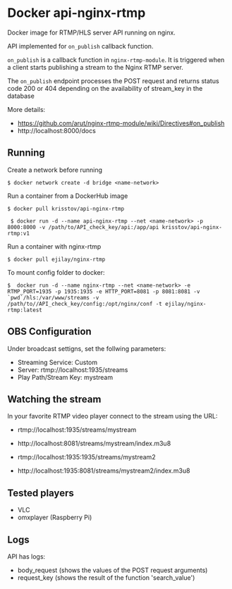 # Docker api-nginx-rtmp

Docker image for RTMP/HLS server API running on nginx.

API implemented for `on_publish` callback function.

`on_publish` is a callback function in `nginx-rtmp-module`. It is triggered when a client starts publishing a stream to the Nginx RTMP server.

The `on_publish` endpoint processes the POST request and returns status code 200 or 404 depending on the availability of stream_key in the database

More details:

- https://github.com/arut/nginx-rtmp-module/wiki/Directives#on_publish
- http://localhost:8000/docs

## Running
Create a network before running

``` $ docker network create -d bridge <name-network> ```

Run a container from a DockerHub image

``` $ docker pull krisstov/api-nginx-rtmp ```

``` $ docker run -d --name api-nginx-rtmp --net <name-network> -p 8000:8000 -v /path/to/API_check_key/api:/app/api krisstov/api-nginx-rtmp:v1```

Run a container with nginx-rtmp

``` $ docker pull ejilay/nginx-rtmp ```

To mount config folder to docker:

``` $  docker run -d --name nginx-rtmp --net <name-network> -e RTMP_PORT=1935 -p 1935:1935 -e HTTP_PORT=8081 -p 8081:8081 -v `pwd`/hls:/var/www/streams -v /path/to//API_check_key/config:/opt/nginx/conf -t ejilay/nginx-rtmp:latest ```

## OBS Configuration
Under broadcast settigns, set the follwing parameters:

- Streaming Service: Custom
- Server: rtmp://localhost:1935/streams
- Play Path/Stream Key: mystream

## Watching the stream
In your favorite RTMP video player connect to the stream using the URL:

- rtmp://localhost:1935/streams/mystream
- http://localhost:8081/streams/mystream/index.m3u8


- rtmp://localhost:1935:1935/streams/mystream2
- http://localhost:1935:8081/streams/mystream2/index.m3u8

## Tested players
- VLC
- omxplayer (Raspberry Pi)


## Logs
API has logs:
- body_request (shows the values of the POST request arguments)
- request_key (shows the result of the function 'search_value')
